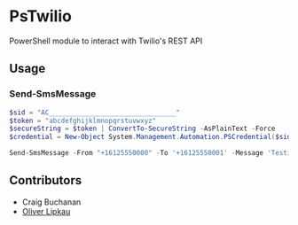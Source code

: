 # PsTwilio
PowerShell module to interact with Twilio's REST API

## Usage
### Send-SmsMessage

```powershell
$sid = "AC________________________________"
$token = "abcdefghijklmnopqrstuvwxyz"
$secureString = $token | ConvertTo-SecureString -AsPlainText -Force
$credential = New-Object System.Management.Automation.PSCredential($sid, $secureString)

Send-SmsMessage -From "+16125550000" -To '+16125550001' -Message 'Testing 123' -Credential $credential
```

## Contributors

* Craig Buchanan
* [Oliver Lipkau](http://github.com/lipkau)

